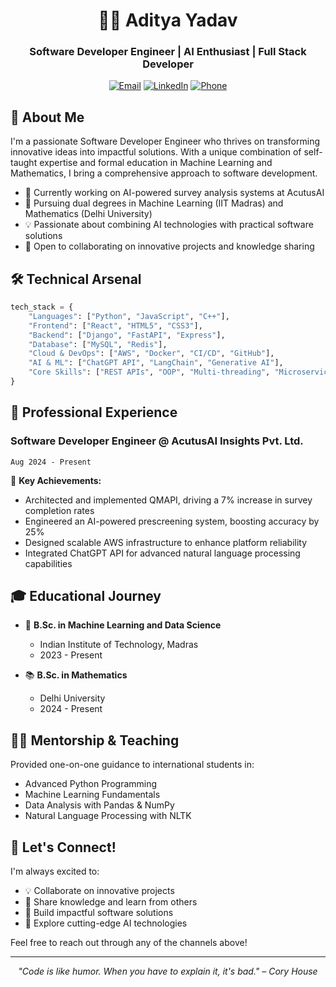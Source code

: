 <div align="center">
  
# 👨‍💻 Aditya Yadav
### Software Developer Engineer | AI Enthusiast | Full Stack Developer

[![Email](https://img.shields.io/badge/Email-adiworkprofile%40gmail.com-blue?style=flat-square&logo=gmail)](mailto:adiworkprofile@gmail.com)
[![LinkedIn](https://img.shields.io/badge/LinkedIn-Aditya_Yadav-blue?style=flat-square&logo=linkedin)](https://www.linkedin.com/in/2580aditya/)
[![Phone](https://img.shields.io/badge/Phone-%2B91_8920735656-green?style=flat-square&logo=phone)](tel:+918920735656)

</div>

## 🌟 About Me

I'm a passionate Software Developer Engineer who thrives on transforming innovative ideas into impactful solutions. With a unique combination of self-taught expertise and formal education in Machine Learning and Mathematics, I bring a comprehensive approach to software development.

- 🔭 Currently working on AI-powered survey analysis systems at AcutusAI
- 🌱 Pursuing dual degrees in Machine Learning (IIT Madras) and Mathematics (Delhi University)
- 💡 Passionate about combining AI technologies with practical software solutions
- 🤝 Open to collaborating on innovative projects and knowledge sharing

## 🛠️ Technical Arsenal

```python
tech_stack = {
    "Languages": ["Python", "JavaScript", "C++"],
    "Frontend": ["React", "HTML5", "CSS3"],
    "Backend": ["Django", "FastAPI", "Express"],
    "Database": ["MySQL", "Redis"],
    "Cloud & DevOps": ["AWS", "Docker", "CI/CD", "GitHub"],
    "AI & ML": ["ChatGPT API", "LangChain", "Generative AI"],
    "Core Skills": ["REST APIs", "OOP", "Multi-threading", "Microservices"]
}
```

## 💼 Professional Experience

### Software Developer Engineer @ AcutusAI Insights Pvt. Ltd.
`Aug 2024 - Present`

🎯 **Key Achievements:**
- Architected and implemented QMAPI, driving a 7% increase in survey completion rates
- Engineered an AI-powered prescreening system, boosting accuracy by 25%
- Designed scalable AWS infrastructure to enhance platform reliability
- Integrated ChatGPT API for advanced natural language processing capabilities

## 🎓 Educational Journey

- 🎯 **B.Sc. in Machine Learning and Data Science**
  - Indian Institute of Technology, Madras
  - 2023 - Present
  
- 📚 **B.Sc. in Mathematics**
  - Delhi University
  - 2024 - Present

## 👨‍🏫 Mentorship & Teaching

Provided one-on-one guidance to international students in:
- Advanced Python Programming
- Machine Learning Fundamentals
- Data Analysis with Pandas & NumPy
- Natural Language Processing with NLTK


## 🤝 Let's Connect!

I'm always excited to:
- 💡 Collaborate on innovative projects
- 🌱 Share knowledge and learn from others
- 🔨 Build impactful software solutions
- 🤖 Explore cutting-edge AI technologies

Feel free to reach out through any of the channels above!

---
<div align="center">
  
*"Code is like humor. When you have to explain it, it's bad." – Cory House*

</div>
